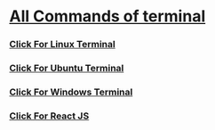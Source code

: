 # <a href="https://muiduzzaman-mahim.github.io/Command_Line">All Commands of terminal</a>

<h3><a href="https://muiduzzaman-mahim.github.io/Command_Line/Linux_Terminal">
Click For Linux Terminal
</a></h3>

<h3><a href="https://muiduzzaman-mahim.github.io/Command_Line/Ubuntu_Terminal">
Click For Ubuntu Terminal
</a></h3>

<h3><a href="https://muiduzzaman-mahim.github.io/Command_Line/Windows_Terminal">
Click For Windows Terminal
</a></h3>

<h3><a href="https://muiduzzaman-mahim.github.io/Command_Line/React_JS">
Click For React JS
</a></h3>


